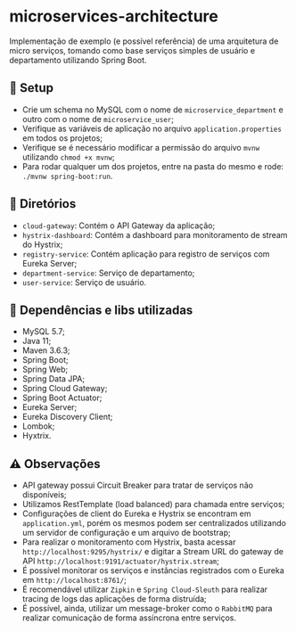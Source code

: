 # microservices-architecture

Implementação de exemplo (e possível referência) de uma arquitetura de micro serviços, tomando como base serviços simples de usuário e departamento utilizando Spring Boot.

## :wrench: Setup

- Crie um schema no MySQL com o nome de `microservice_department` e outro com o nome de `microservice_user`;
- Verifique as variáveis de aplicação no arquivo `application.properties` em todos os projetos;
- Verifique se é necessário modificar a permissão do arquivo `mvnw` utilizando `chmod +x mvnw`;
- Para rodar qualquer um dos projetos, entre na pasta do mesmo e rode: `./mvnw spring-boot:run`.

## :file_folder: Diretórios

- `cloud-gateway`: Contém o API Gateway da aplicação;
- `hystrix-dashboard`: Contém a dashboard para monitoramento de stream do Hystrix;
- `registry-service`: Contém aplicação para registro de serviços com Eureka Server;
- `department-service`: Serviço de departamento;
- `user-service`: Serviço de usuário.

## 🔀 Dependências e libs utilizadas

- MySQL 5.7;
- Java 11;
- Maven 3.6.3;
- Spring Boot;
- Spring Web;
- Spring Data JPA;
- Spring Cloud Gateway;
- Spring Boot Actuator;
- Eureka Server;
- Eureka Discovery Client;
- Lombok;
- Hyxtrix.

## ⚠️ Observações

- API gateway possui Circuit Breaker para tratar de serviços não disponíveis;
- Utilizamos RestTemplate (load balanced) para chamada entre serviços;
- Configurações de client do Eureka e Hystrix se encontram em `application.yml`, porém os mesmos podem ser centralizados utilizando um servidor de configuração e um arquivo de bootstrap;
- Para realizar o monitoramento com Hystrix, basta acessar `http://localhost:9295/hystrix/` e digitar a Stream URL do gateway de API `http://localhost:9191/actuator/hystrix.stream`;
- É possível monitorar os serviços e instâncias registrados com o Eureka em `http://localhost:8761/`;
- É recomendável utilizar `Zipkin` e `Spring Cloud-Sleuth` para realizar tracing de logs das aplicações de forma distruída;
- É possível, ainda, utilizar um message-broker como o `RabbitMQ` para realizar comunicação de forma assíncrona entre serviços.
